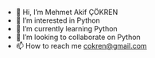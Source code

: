 - 👋 Hi, I’m Mehmet Akif ÇÖKREN
- 👀 I’m interested in Python
- 🌱 I’m currently learning Python
- 💞️ I’m looking to collaborate on Python
- 📫 How to reach me cokren@gmail.com

<!---
cokren/cokren is a ✨ special ✨ repository because its `README.md` (this file) appears on your GitHub profile.
You can click the Preview link to take a look at your changes.
--->
